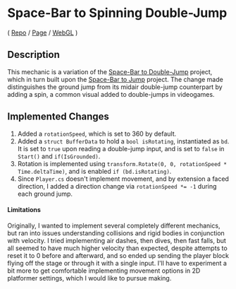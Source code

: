 # Space-Bar to Spinning Double-Jump
( [Repo](https://github.com/JaiChong/css385/tree/main/01_unity_basics/space_spinning_double_jump/) / [Page](https://jaichong.github.io/css385/01_unity_basics/space_spinning_double_jump/) / [WebGL](https://jaichong.github.io/css385/01_unity_basics/space_spinning_double_jump/build_webgl) )

## Description
This mechanic is a variation of the [Space-Bar to Double-Jump](https://github.com/t4guw/100-Unity-Mechanics-for-Programmers/tree/master/programs/space_double_jump) project, which in turn built upon the [Space-Bar to Jump](https://github.com/t4guw/100-Unity-Mechanics-for-Programmers/tree/master/programs/space_to_jump_2d) project.  The change made distinguishes the ground jump from its midair double-jump counterpart by adding a spin, a common visual added to double-jumps in videogames.

## Implemented Changes
1. Added a `rotationSpeed`, which is set to 360 by default.
2. Added a `struct BufferData` to hold a `bool isRotating`, instantiated as `bd`.  It is set to `true` upon reading a double-jump input, and is set to `false` in `Start()` and `if(IsGrounded)`.
3. Rotation is implemented using `transform.Rotate(0, 0, rotationSpeed * Time.deltaTime)`, and is enabled `if (bd.isRotating)`.
4. Since `Player.cs` doesn't implement movement, and by extension a faced direction, I added a direction change via `rotationSpeed *= -1` during each ground jump.

#### Limitations
Originally, I wanted to implement several completely different mechanics, but ran into issues understanding collisions and rigid bodies in conjunction with velocity.  I tried implementing air dashes, then dives, then fast falls, but all seemed to have much higher velocity than expected, despite attempts to reset it to 0 before and afterward, and so ended up sending the player block flying off the stage or through it with a single input.  I'll have to experiment a bit more to get comfortable implementing movement options in 2D platformer settings, which I would like to pursue making.
